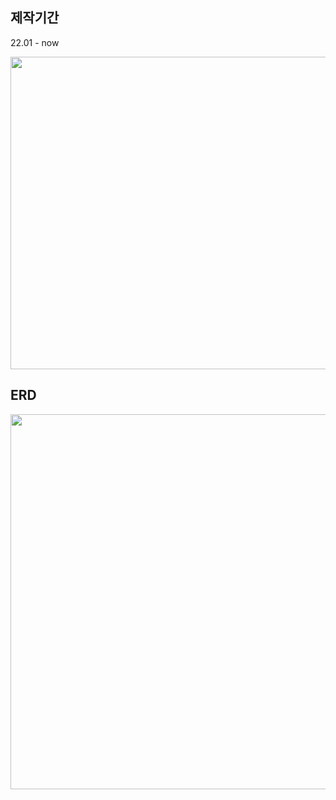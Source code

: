 ## 제작기간

22.01 - now

<img src="https://user-images.githubusercontent.com/30069784/155072782-84d994fa-6c62-4a58-b1cc-5db1770807a7.png" width="700" height="500"/>

## ERD

<img src="https://user-images.githubusercontent.com/30069784/155072950-e8b46ca6-3748-4def-a0b9-ed807463caa3.png" width="800" height="600"/>
